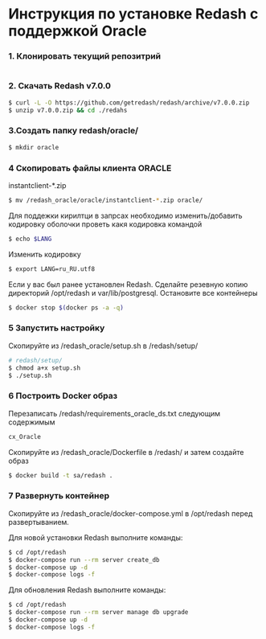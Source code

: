 # Инструкция по установке Redash c поддержкой Oracle
### 1. Клонировать текущий репозитрий
```bash
```
### 2. Скачать Redash v7.0.0
```bash
$ curl -L -O https://github.com/getredash/redash/archive/v7.0.0.zip
$ unzip v7.0.0.zip && cd ./redahs 
```
### 3.Создать папку redash/oracle/
```bash
$ mkdir oracle
```
### 4 Скопировать файлы клиента ORACLE
instantclient-*.zip
```bash
$ mv /redash_oracle/oracle/instantclient-*.zip oracle/
```
Для поддежки кирилтци в запрсах необходимо изменить/добавить кодировку оболочки
проветь какя кодировка командой
```bash
$ echo $LANG
```
Изменить кодировку
```bash
$ export LANG=ru_RU.utf8
```
Если у вас был ранее установлен Redash. Сделайте резевную копию директорий /opt/redash и var/lib/postgresql.
Остановите все контейнеры
```bash
$ docker stop $(docker ps -a -q)
```
### 5 Запустить настройку 
Скопируйте из /redash_oracle/setup.sh в /redash/setup/
```bash
# redash/setup/
$ chmod a+x setup.sh
$ ./setup.sh
```
### 6 Построить Docker образ
Перезаписать /redash/requirements_oracle_ds.txt следующим содержимым
```bash
cx_Oracle
```
Скопируйте из /redash_oracle/Dockerfile в /redash/ и затем создайте образ
```bash
$ docker build -t sa/redash .
```
### 7 Развернуть контейнер
Скопируйте из /redash_oracle/docker-compose.yml в /opt/redash перед развертыванием.

Для новой установки Redash выполните команды:
```bash
$ cd /opt/redash
$ docker-compose run --rm server create_db
$ docker-compose up -d
$ docker-compose logs -f
```
Для обновления Redash выполните команды:
```bash
$ cd /opt/redash
$ docker-compose run --rm server manage db upgrade
$ docker-compose up -d
$ docker-compose logs -f
```
